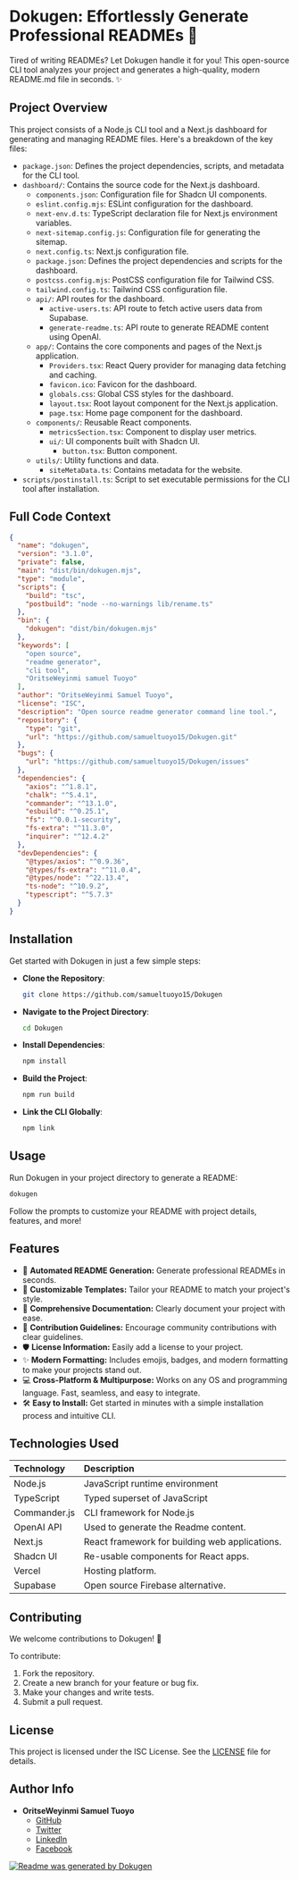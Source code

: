 # Dokugen: Effortlessly Generate Professional READMEs 🚀

Tired of writing READMEs? Let Dokugen handle it for you! This open-source CLI tool analyzes your project and generates a high-quality, modern README.md file in seconds. ✨

## Project Overview

This project consists of a Node.js CLI tool and a Next.js dashboard for generating and managing README files. Here's a breakdown of the key files:

- `package.json`: Defines the project dependencies, scripts, and metadata for the CLI tool.
- `dashboard/`: Contains the source code for the Next.js dashboard.
  - `components.json`: Configuration file for Shadcn UI components.
  - `eslint.config.mjs`: ESLint configuration for the dashboard.
  - `next-env.d.ts`: TypeScript declaration file for Next.js environment variables.
  - `next-sitemap.config.js`: Configuration file for generating the sitemap.
  - `next.config.ts`: Next.js configuration file.
  - `package.json`: Defines the project dependencies and scripts for the dashboard.
  - `postcss.config.mjs`: PostCSS configuration file for Tailwind CSS.
  - `tailwind.config.ts`: Tailwind CSS configuration file.
  - `api/`: API routes for the dashboard.
    - `active-users.ts`: API route to fetch active users data from Supabase.
    - `generate-readme.ts`: API route to generate README content using OpenAI.
  - `app/`: Contains the core components and pages of the Next.js application.
    - `Providers.tsx`: React Query provider for managing data fetching and caching.
    - `favicon.ico`: Favicon for the dashboard.
    - `globals.css`: Global CSS styles for the dashboard.
    - `layout.tsx`: Root layout component for the Next.js application.
    - `page.tsx`: Home page component for the dashboard.
  - `components/`: Reusable React components.
    - `metricsSection.tsx`: Component to display user metrics.
    - `ui/`: UI components built with Shadcn UI.
      - `button.tsx`: Button component.
  - `utils/`: Utility functions and data.
    - `siteMetaData.ts`: Contains metadata for the website.
- `scripts/postinstall.ts`: Script to set executable permissions for the CLI tool after installation.

## Full Code Context

```json
{
  "name": "dokugen",
  "version": "3.1.0",
  "private": false,
  "main": "dist/bin/dokugen.mjs",
  "type": "module",
  "scripts": {
    "build": "tsc",
    "postbuild": "node --no-warnings lib/rename.ts"
  },
  "bin": {
    "dokugen": "dist/bin/dokugen.mjs"
  },
  "keywords": [
    "open source",
    "readme generator",
    "cli tool",
    "OritseWeyinmi samuel Tuoyo"
  ],
  "author": "OritseWeyinmi Samuel Tuoyo",
  "license": "ISC",
  "description": "Open source readme generator command line tool.",
  "repository": {
    "type": "git",
    "url": "https://github.com/samueltuoyo15/Dokugen.git"
  },
  "bugs": {
    "url": "https://github.com/samueltuoyo15/Dokugen/issues"
  },
  "dependencies": {
    "axios": "^1.8.1",
    "chalk": "^5.4.1",
    "commander": "^13.1.0",
    "esbuild": "^0.25.1",
    "fs": "^0.0.1-security",
    "fs-extra": "^11.3.0",
    "inquirer": "^12.4.2"
  },
  "devDependencies": {
    "@types/axios": "^0.9.36",
    "@types/fs-extra": "^11.0.4",
    "@types/node": "^22.13.4",
    "ts-node": "^10.9.2",
    "typescript": "^5.7.3"
  }
}
```

## Installation

Get started with Dokugen in just a few simple steps:

- **Clone the Repository**:
  ```bash
  git clone https://github.com/samueltuoyo15/Dokugen
  ```
- **Navigate to the Project Directory**:
  ```bash
  cd Dokugen
  ```
- **Install Dependencies**:
  ```bash
  npm install
  ```
- **Build the Project**:
  ```bash
  npm run build
  ```
- **Link the CLI Globally**:
  ```bash
  npm link
  ```

## Usage

Run Dokugen in your project directory to generate a README:

```bash
dokugen
```

Follow the prompts to customize your README with project details, features, and more!

## Features

- 🚀 **Automated README Generation:** Generate professional READMEs in seconds.
- 🎨 **Customizable Templates:** Tailor your README to match your project's style.
- 📝 **Comprehensive Documentation:** Clearly document your project with ease.
- 🤝 **Contribution Guidelines:** Encourage community contributions with clear guidelines.
- 🛡️ **License Information:** Easily add a license to your project.
- ✨ **Modern Formatting:** Includes emojis, badges, and modern formatting to make your projects stand out.
- 💻 **Cross-Platform & Multipurpose:** Works on any OS and programming language. Fast, seamless, and easy to integrate.
- 🛠️ **Easy to Install:** Get started in minutes with a simple installation process and intuitive CLI.

## Technologies Used

| Technology   | Description                                                 |
| :----------- | :---------------------------------------------------------- |
| Node.js      | JavaScript runtime environment                                |
| TypeScript   | Typed superset of JavaScript                                |
| Commander.js | CLI framework for Node.js                                   |
| OpenAI API | Used to generate the Readme content. |
| Next.js      | React framework for building web applications. |
| Shadcn UI      | Re-usable components for React apps. |
| Vercel     | Hosting platform. |
| Supabase      | Open source Firebase alternative. |

## Contributing

We welcome contributions to Dokugen! 🎉

To contribute:

1. Fork the repository.
2. Create a new branch for your feature or bug fix.
3. Make your changes and write tests.
4. Submit a pull request.

## License

This project is licensed under the ISC License. See the [LICENSE](LICENSE) file for details.

## Author Info

- **OritseWeyinmi Samuel Tuoyo**
  - [GitHub](https://github.com/samueltuoyo15)
  - [Twitter](https://twitter.com/TuoyoS26091)
  - [LinkedIn](https://www.linkedin.com/in/samuel-tuoyo-8568b62b6)
  - [Facebook](https://www.facebook.com/share/18XqXawpGj/)

[![Readme was generated by Dokugen](https://img.shields.io/badge/Built%20with-Dokugen-brightgreen)](https://github.com/samueltuoyo15/Dokugen)
